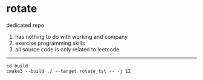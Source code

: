 # rotate

dedicated repo 

1. has nothing to do with working and company
2. exercise programming skills
3. all source code is only related to leetcode


---


```
cd build
cmake3 --build ./ --target rotate_tst -- -j 12
```